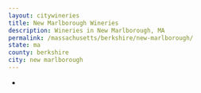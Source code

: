 ```yaml
---
layout: citywineries
title: New Marlborough Wineries
description: Wineries in New Marlborough, MA
permalink: /massachusetts/berkshire/new-marlborough/
state: ma
county: berkshire
city: new marlborough
---
```

-
